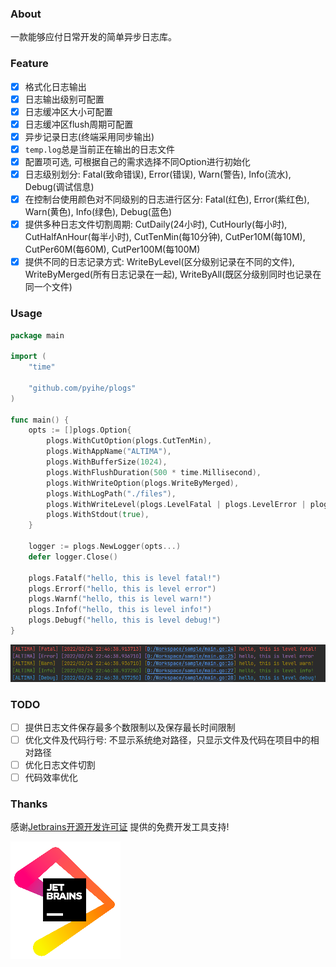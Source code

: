 ### About

一款能够应付日常开发的简单异步日志库。

### Feature

- [x] 格式化日志输出
- [x] 日志输出级别可配置
- [x] 日志缓冲区大小可配置
- [x] 日志缓冲区flush周期可配置
- [x] 异步记录日志(终端采用同步输出)
- [x] `temp.log`总是当前正在输出的日志文件 
- [x] 配置项可选, 可根据自己的需求选择不同Option进行初始化
- [x] 日志级别划分: Fatal(致命错误), Error(错误), Warn(警告), Info(流水), Debug(调试信息)
- [x] 在控制台使用颜色对不同级别的日志进行区分: Fatal(红色), Error(紫红色), Warn(黄色), Info(绿色), Debug(蓝色)
- [x] 提供多种日志文件切割周期: CutDaily(24小时), CutHourly(每小时), CutHalfAnHour(每半小时), CutTenMin(每10分钟), CutPer10M(每10M), CutPer60M(每60M), CutPer100M(每100M)
- [x] 提供不同的日志记录方式: WriteByLevel(区分级别记录在不同的文件), WriteByMerged(所有日志记录在一起), WriteByAll(既区分级别同时也记录在同一个文件)

### Usage

```go
package main

import (
	"time"

	"github.com/pyihe/plogs"
)

func main() {
    opts := []plogs.Option{
        plogs.WithCutOption(plogs.CutTenMin),
        plogs.WithAppName("ALTIMA"),
        plogs.WithBufferSize(1024),
        plogs.WithFlushDuration(500 * time.Millisecond),
        plogs.WithWriteOption(plogs.WriteByMerged),
        plogs.WithLogPath("./files"),
        plogs.WithWriteLevel(plogs.LevelFatal | plogs.LevelError | plogs.LevelWarning | plogs.LevelInfo | plogs.LevelDebug),
        plogs.WithStdout(true),
    }
    
    logger := plogs.NewLogger(opts...)
    defer logger.Close()
    
    plogs.Fatalf("hello, this is level fatal!")
    plogs.Errorf("hello, this is level error")
    plogs.Warnf("hello, this is level warn!")
    plogs.Infof("hello, this is level info!")
    plogs.Debugf("hello, this is level debug!")
}

```
![](screenshot.png)

### TODO

- [ ] 提供日志文件保存最多个数限制以及保存最长时间限制
- [ ] 优化文件及代码行号: 不显示系统绝对路径，只显示文件及代码在项目中的相对路径
- [ ] 优化日志文件切割
- [ ] 代码效率优化

### Thanks 

感谢[Jetbrains开源开发许可证](https://www.jetbrains.com/zh-cn/community/opensource/#support) 提供的免费开发工具支持!

![](source_jetbrains.png)